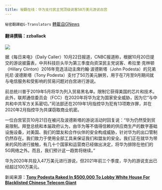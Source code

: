 ```yaml
---
title: 秘翻在线：华为支付民主党顶级说客50万美元游说白宫
---
```

`秘密翻譯組G-Translators` [轉載自GNews](https://gnews.org/zh-hans/1612649/)

#### 翻译撰稿：zzballack

![](https://assets.gnews.org/wp-content/uploads/2021/10/104806557-GettyImages-482860979-tony-podesta-1.jpg)

据《每日来电》（Daily Caller）10月22日报道，CNBC报道称，根据10月20日提交的游说披露表，中共科技巨头华为第三季度向资深民主党说客、希拉里‧克林顿（Hillary Clinton）2016年竞选活动主席约翰·波德斯塔（John Podesta）的兄弟托尼‧波德斯塔（Tony Podesta）支付了50万美元酬劳，用于在7月至9月期间就与电信服务和受影响的贸易问题对白宫进行游说。

前总统川普于2019年5月将华为列入贸易黑名单。限制它获得美国的芯片和技术。此外，联邦通信委员会（FCC）在2020年将华为定为国家安全威胁，因为它“与中共和中共军方关系密切。”司法部还在2019年1月指控华为犯有13项欺诈罪，并在2020年2月指控华为共谋窃取商业机密。

一位白宫官员10月21日在被问及波德斯塔的游说活动时回复说：“华为仍然受到贸易限制。拜登总统和本届政府认为，由华为等不值得信赖的供应商生产的数字基础设施设备，对美国、我们的盟友和合作伙伴的安全构成威胁，针对华为的出口管制仍然存在。我们致力于使用全部工具来保证我们和盟友的安全。我们正在就华为带来的风险进行接触，有几十个国家和运营商已经做出决定，将华为排除在他们的5G网络之外。而且，我们预计这一趋势将继续。”

华为2020年共投入47万美元进行游说，但2021年前三个季度，华为的游说支出已经超过100万美元。

新闻来源：[**Tony Podesta Raked In $500,000 To Lobby White House For Blacklisted Chinese Telecom Giant**](https://dailycaller.com/2021/10/22/tony-podesta-lobby-white-house-huawei-500000/)
